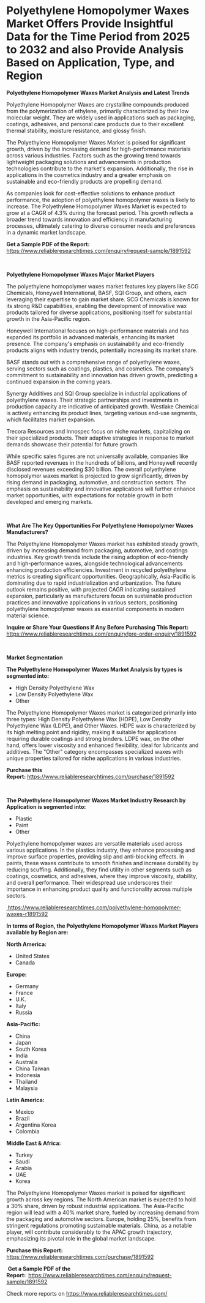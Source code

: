 <p><h1>Polyethylene Homopolymer Waxes Market Offers Provide Insightful Data for the Time Period from 2025 to 2032 and also Provide Analysis Based on Application, Type, and Region</h1></p><p><strong>Polyethylene Homopolymer Waxes Market Analysis and Latest Trends</strong></p>
<p><p>Polyethylene Homopolymer Waxes are crystalline compounds produced from the polymerization of ethylene, primarily characterized by their low molecular weight. They are widely used in applications such as packaging, coatings, adhesives, and personal care products due to their excellent thermal stability, moisture resistance, and glossy finish. </p><p>The Polyethylene Homopolymer Waxes Market is poised for significant growth, driven by the increasing demand for high-performance materials across various industries. Factors such as the growing trend towards lightweight packaging solutions and advancements in production technologies contribute to the market's expansion. Additionally, the rise in applications in the cosmetics industry and a greater emphasis on sustainable and eco-friendly products are propelling demand.</p><p>As companies look for cost-effective solutions to enhance product performance, the adoption of polyethylene homopolymer waxes is likely to increase. The Polyethylene Homopolymer Waxes Market is expected to grow at a CAGR of 4.3% during the forecast period. This growth reflects a broader trend towards innovation and efficiency in manufacturing processes, ultimately catering to diverse consumer needs and preferences in a dynamic market landscape.</p></p>
<p><strong>Get a Sample PDF of the Report:&nbsp;</strong> <a href="https://www.reliableresearchtimes.com/enquiry/request-sample/1891592?utm_campaign=3004&utm_medium=2&utm_source=Github&utm_content=ia&utm_term=28032025&utm_id=polyethylene-homopolymer-waxes">https://www.reliableresearchtimes.com/enquiry/request-sample/1891592</a></p>
<p>&nbsp;</p>
<p><strong>Polyethylene Homopolymer Waxes Major Market Players</strong></p>
<p><p>The polyethylene homopolymer waxes market features key players like SCG Chemicals, Honeywell International, BASF, SQI Group, and others, each leveraging their expertise to gain market share. SCG Chemicals is known for its strong R&D capabilities, enabling the development of innovative wax products tailored for diverse applications, positioning itself for substantial growth in the Asia-Pacific region.</p><p>Honeywell International focuses on high-performance materials and has expanded its portfolio in advanced materials, enhancing its market presence. The company's emphasis on sustainability and eco-friendly products aligns with industry trends, potentially increasing its market share.</p><p>BASF stands out with a comprehensive range of polyethylene waxes, serving sectors such as coatings, plastics, and cosmetics. The company’s commitment to sustainability and innovation has driven growth, predicting a continued expansion in the coming years.</p><p>Synergy Additives and SQI Group specialize in industrial applications of polyethylene waxes. Their strategic partnerships and investments in production capacity are indicative of anticipated growth. Westlake Chemical is actively enhancing its product lines, targeting various end-use segments, which facilitates market expansion.</p><p>Trecora Resources and Innospec focus on niche markets, capitalizing on their specialized products. Their adaptive strategies in response to market demands showcase their potential for future growth.</p><p>While specific sales figures are not universally available, companies like BASF reported revenues in the hundreds of billions, and Honeywell recently disclosed revenues exceeding $30 billion. The overall polyethylene homopolymer waxes market is projected to grow significantly, driven by rising demand in packaging, automotive, and construction sectors. The emphasis on sustainability and innovative applications will further enhance market opportunities, with expectations for notable growth in both developed and emerging markets.</p></p>
<p>&nbsp;</p>
<p><strong>What Are The Key Opportunities For Polyethylene Homopolymer Waxes Manufacturers?</strong></p>
<p><p>The Polyethylene Homopolymer Waxes market has exhibited steady growth, driven by increasing demand from packaging, automotive, and coatings industries. Key growth trends include the rising adoption of eco-friendly and high-performance waxes, alongside technological advancements enhancing production efficiencies. Investment in recycled polyethylene metrics is creating significant opportunities. Geographically, Asia-Pacific is dominating due to rapid industrialization and urbanization. The future outlook remains positive, with projected CAGR indicating sustained expansion, particularly as manufacturers focus on sustainable production practices and innovative applications in various sectors, positioning polyethylene homopolymer waxes as essential components in modern material science.</p></p>
<p><strong>Inquire or Share Your Questions If Any Before Purchasing This Report:</strong> <a href="https://www.reliableresearchtimes.com/enquiry/pre-order-enquiry/1891592?utm_campaign=3004&utm_medium=2&utm_source=Github&utm_content=ia&utm_term=28032025&utm_id=polyethylene-homopolymer-waxes">https://www.reliableresearchtimes.com/enquiry/pre-order-enquiry/1891592</a></p>
<p>&nbsp;</p>
<p><strong>Market Segmentation</strong></p>
<p><strong>The Polyethylene Homopolymer Waxes Market Analysis by types is segmented into:</strong></p>
<p><ul><li>High Density Polyethylene Wax</li><li>Low Density Polyethylene Wax</li><li>Other</li></ul></p>
<p><p>The Polyethylene Homopolymer Waxes market is categorized primarily into three types: High Density Polyethylene Wax (HDPE), Low Density Polyethylene Wax (LDPE), and Other Waxes. HDPE wax is characterized by its high melting point and rigidity, making it suitable for applications requiring durable coatings and strong binders. LDPE wax, on the other hand, offers lower viscosity and enhanced flexibility, ideal for lubricants and additives. The "Other" category encompasses specialized waxes with unique properties tailored for niche applications in various industries.</p></p>
<p><strong>Purchase this Report:&nbsp;</strong><a href="https://www.reliableresearchtimes.com/purchase/1891592?utm_campaign=3004&utm_medium=2&utm_source=Github&utm_content=ia&utm_term=28032025&utm_id=polyethylene-homopolymer-waxes">https://www.reliableresearchtimes.com/purchase/1891592</a></p>
<p>&nbsp;</p>
<p><strong>The Polyethylene Homopolymer Waxes Market Industry Research by Application is segmented into:</strong></p>
<p><ul><li>Plastic</li><li>Paint</li><li>Other</li></ul></p>
<p><p>Polyethylene homopolymer waxes are versatile materials used across various applications. In the plastics industry, they enhance processing and improve surface properties, providing slip and anti-blocking effects. In paints, these waxes contribute to smooth finishes and increase durability by reducing scuffing. Additionally, they find utility in other segments such as coatings, cosmetics, and adhesives, where they improve viscosity, stability, and overall performance. Their widespread use underscores their importance in enhancing product quality and functionality across multiple sectors.</p></p>
<p><a href="https://www.reliableresearchtimes.com/polyethylene-homopolymer-waxes-r1891592?utm_campaign=3004&utm_medium=2&utm_source=Github&utm_content=ia&utm_term=28032025&utm_id=polyethylene-homopolymer-waxes">&nbsp;https://www.reliableresearchtimes.com/polyethylene-homopolymer-waxes-r1891592</a></p>
<p><strong>In terms of Region, the Polyethylene Homopolymer Waxes Market Players available by Region are:</strong></p>
<p>
    <p> <strong> North America: </strong>
        <ul>
            <li>United States</li>
            <li>Canada</li>
        </ul>
        </p> 
    <p> <strong> Europe: </strong>
        <ul>
            <li>Germany</li>
            <li>France</li>
            <li>U.K.</li>
            <li>Italy</li>
            <li>Russia</li>
        </ul>
        </p> 
    <p> <strong> Asia-Pacific: </strong>
        <ul>
            <li>China</li>
            <li>Japan</li>
            <li>South Korea</li>
            <li>India</li>
            <li>Australia</li>
            <li>China Taiwan</li>
            <li>Indonesia</li>
            <li>Thailand</li>
            <li>Malaysia</li>
        </ul>
        </p> 
    <p> <strong> Latin America: </strong>
        <ul>
            <li>Mexico</li>
            <li>Brazil</li>
            <li>Argentina Korea</li>
            <li>Colombia</li>
        </ul>
        </p> 
    <p> <strong> Middle East & Africa: </strong>
        <ul>
            <li>Turkey</li>
            <li>Saudi</li>
            <li>Arabia</li>
            <li>UAE</li>
            <li>Korea</li>
        </ul>
    </p>
    </p>
<p><p>The Polyethylene Homopolymer Waxes market is poised for significant growth across key regions. The North American market is expected to hold a 30% share, driven by robust industrial applications. The Asia-Pacific region will lead with a 40% market share, fueled by increasing demand from the packaging and automotive sectors. Europe, holding 25%, benefits from stringent regulations promoting sustainable materials. China, as a notable player, will contribute considerably to the APAC growth trajectory, emphasizing its pivotal role in the global market landscape.</p></p>
<p><strong>Purchase this Report: </strong><a href="https://www.reliableresearchtimes.com/purchase/1891592?utm_campaign=3004&utm_medium=2&utm_source=Github&utm_content=ia&utm_term=28032025&utm_id=polyethylene-homopolymer-waxes">https://www.reliableresearchtimes.com/purchase/1891592</a></p>
<p>&nbsp;<strong>Get a Sample PDF of the Report:&nbsp;&nbsp;</strong><a href="https://www.reliableresearchtimes.com/enquiry/request-sample/1891592?utm_campaign=3004&utm_medium=2&utm_source=Github&utm_content=ia&utm_term=28032025&utm_id=polyethylene-homopolymer-waxes">https://www.reliableresearchtimes.com/enquiry/request-sample/1891592</a></p>
<p><strong></strong></p>
<p>Check more reports on <a href="https://www.reliableresearchtimes.com/?utm_campaign=3004&utm_medium=2&utm_source=Github&utm_content=ia&utm_term=28032025&utm_id=polyethylene-homopolymer-waxes">https://www.reliableresearchtimes.com/</a></p>